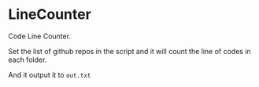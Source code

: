 # LineCounter

Code Line Counter.

Set the list of github repos in the script and it will count the line of codes in each folder.

And it output it to `out.txt`
